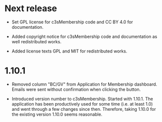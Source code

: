 Next release
============

- Set GPL license for c3sMembership code and CC BY 4.0 for documentation.

- Added copyright notice for c3sMembership code and documentation as well
  redistributed works.

- Added license texts GPL and MIT for redistributed works.


1.10.1
======

- Removed column "BC/GV" from Application for Membership dashboard. Emails
  were sent without confirmation when clicking the button.

- Introduced version number to c3sMembership. Started with 1.10.1. The
  application has been productively used for some time (i.e. at least 1.0)
  and went through a few changes since then. Therefore, taking 1.10.0 for
  the existing version 1.10.0 seems reasonable.
